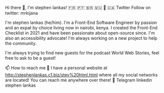 Hi there 👋, I'm stephen lankas! 🇫🇷 🇵🇹 🇧🇷 🇲🇺 📍 🇨🇦
Twitter Follow on twitter: mrkijana

I'm stephen lankas (he/him). I'm a Front-End Software Engineer by passion and an expat by choice living now in nairobi, kenya. I created the Front-End Checklist in 2021 and have been passionate about open-source since. I'm also an accessibility advocate! I'm always working on a new project to help the community.

I'm always trying to find new guests for the podcast World Web Stories, feel free to ask to be a guest!

📫 How to reach me
🔗 I have a personal website at http://stephenlankas.c1.biz/stev%20html.html where all my social networks are located! You can reach me anywhere over there!
💬 Telegram
linkedin stephen lankas

